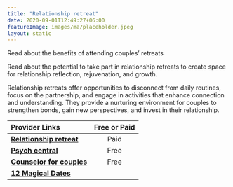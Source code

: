 ```yaml
---
title: "Relationship retreat"
date: 2020-09-01T12:49:27+06:00
featureImage: images/ma/placeholder.jpeg
layout: static
---
```


Read about the benefits of attending couples’ retreats

Read about the potential to take part in relationship retreats to create space for relationship reflection, rejuvenation, and growth.

Relationship retreats offer opportunities to disconnect from daily routines, focus on the partnership, and engage in activities that enhance connection and understanding. They provide a nurturing environment for couples to strengthen bonds, gain new perspectives, and invest in their relationship.

| Provider Links      | Free or Paid  |  
| :-----------          | :--------------:      |  
| [**Relationship retreat**](https://relationshipretreats.co.uk/) | Paid | 
| [**Psych central**](https://psychcentral.com/blog/what-is-a-couples-retreat-and-why-should-you-plan-one#1) | Free  | 
| [**Counselor for couples**](https://counselorforcouples.com/the-benefits-of-an-intensive-couples-retreat/) | Free  | 
| [**12 Magical Dates**](https://www.12magicaldates.com/reignite-marriage-relationship?r_done=1) |  | 
  

<br/><br/>






